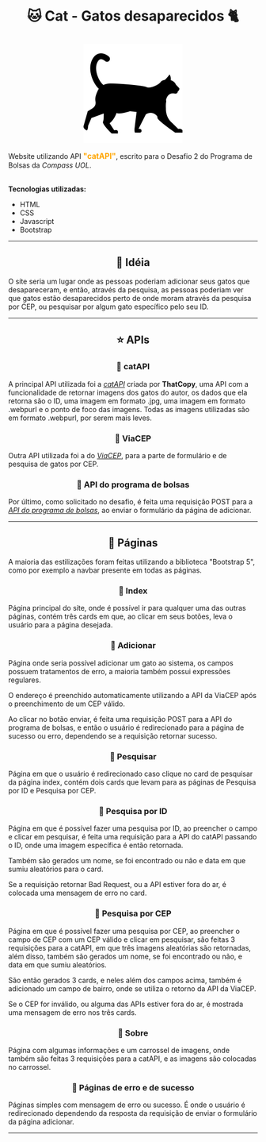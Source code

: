 <h1 align="center">

🐱 Cat - Gatos desaparecidos 🐈
</h1>

<div align="center">
    
![Logo](/assets/img/pageIcon.png)
</div>

Website utilizando API <span style="color: orange; font-size: 1.1em">**"catAPI"**</span>, escrito para o Desafio 2 do Programa de Bolsas da *Compass UOL*.<br><br>

**Tecnologias utilizadas:**
* HTML
* CSS
* Javascript
* Bootstrap

<hr>

<h2 align="center">🚀 Idéia</h2>

O síte seria um lugar onde as pessoas poderiam adicionar seus gatos que desapareceram, e então, através da pesquisa, as pessoas poderiam ver que gatos estão desaparecidos perto de onde moram através da pesquisa por CEP, ou pesquisar por algum gato específico pelo seu ID.

<hr>

<h2 align="center">⭐ APIs</h2>

<h3 align="center">🔸 catAPI</h3>

A principal API utilizada foi a *[catAPI](https://github.com/ThatCopy/catAPI)* criada por **ThatCopy**, uma API com a funcionalidade de retornar imagens dos gatos do autor, os dados que ela retorna são o ID, uma imagem em formato .jpg, uma imagem em formato .webpurl e o ponto de foco das imagens. Todas as imagens utilizadas são em formato .webpurl, por serem mais leves.

<h3 align="center">🔸 ViaCEP</h3>

Outra API utilizada foi a do *[ViaCEP](https://viacep.com.br/)*, para a parte de formulário e de pesquisa de gatos por CEP.

<h3 align="center">🔸 API do programa de bolsas</h3>

Por último, como solicitado no desafio, é feita uma requisição POST para a *[API do programa de bolsas](https://prog-bolsas-api.herokuapp.com/)*, ao enviar o formulário da página de adicionar.

<hr>

<h2 align="center">📄 Páginas</h2>

A maioria das estilizações foram feitas utilizando a biblioteca "Bootstrap 5", como por exemplo a navbar presente em todas as páginas.

<h3 align="center">🔹 Index</h3>

Página principal do síte, onde é possível ir para qualquer uma das outras páginas, contém três cards em que, ao clicar em seus botões, leva o 
usuário para a página desejada.

<h3 align="center">🔹 Adicionar</h3>

Página onde seria possível adicionar um gato ao sistema, os campos possuem tratamentos de erro, a maioria também possui expressões regulares. 

O endereço é preenchido automaticamente utilizando a API da ViaCEP após o preenchimento de um CEP válido. 

Ao clicar no botão enviar, é feita uma requisição POST para a API do programa de bolsas, e então o usuário é redirecionado para a página de sucesso ou erro, dependendo se a requisição retornar sucesso.

<h3 align="center">🔹 Pesquisar</h3>

Página em que o usuário é redirecionado caso clique no card de pesquisar da página index, contém dois cards que levam para as páginas de Pesquisa por ID e Pesquisa por CEP.

<h3 align="center">🔹 Pesquisa por ID</h3>

Página em que é possível fazer uma pesquisa por ID, ao preencher o campo e clicar em pesquisar, é feita uma requisição para a API do catAPI passando o ID, onde uma imagem específica é então retornada.

Também são gerados um nome, se foi encontrado ou não e data em que sumiu aleatórios para o card.

Se a requisição retornar Bad Request, ou a API estiver fora do ar, é colocada uma mensagem de erro no card.

<h3 align="center">🔹 Pesquisa por CEP</h3>

Página em que é possível fazer uma pesquisa por CEP, ao preencher o campo de CEP com um CEP válido e clicar em pesquisar, são feitas 3 requisições para a catAPI, em que três imagens aleatórias são retornadas, além disso, também são gerados um nome, se foi encontrado ou não, e data em que sumiu aleatórios.

São então gerados 3 cards, e neles além dos campos acima, também é adicionado um campo de bairro, onde se utiliza o retorno da API da ViaCEP.

Se o CEP for inválido, ou alguma das APIs estiver fora do ar, é mostrada uma mensagem de erro nos três cards.

<h3 align="center">🔹 Sobre</h3>

Página com algumas informações e um carrossel de imagens, onde também são feitas 3 requisições para a catAPI, e as imagens são colocadas no carrossel.

<h3 align="center">🔹 Páginas de erro e de sucesso</h3>

Páginas simples com mensagem de erro ou sucesso. É onde o usuário é redirecionado dependendo da resposta da requisição de enviar o formulário da página adicionar.
<hr>
